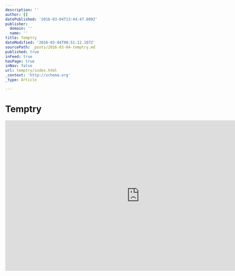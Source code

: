 ```yaml
---
description: ''
author: []
datePublished: '2016-03-04T13:44:47.809Z'
publisher:
  domain: ''
  name: ''
title: Temptry
dateModified: '2016-03-04T08:51:12.107Z'
sourcePath: _posts/2016-03-04-temptry.md
published: true
inFeed: true
hasPage: true
inNav: false
url: temptry/index.html
_context: 'http://schema.org'
_type: Article

---
```

# Temptry

<iframe src="https://cdn.embedly.com/widgets/media.html?src=https%3A%2F%2Fwww.youtube.com%2Fembed%2FpyRZPk49p9g%3Ffeature%3Doembed&amp;url=https%3A%2F%2Fwww.youtube.com%2Fwatch%3Fv%3DpyRZPk49p9g&amp;image=https%3A%2F%2Fi.ytimg.com%2Fvi%2FpyRZPk49p9g%2Fhqdefault.jpg&amp;key=b7d04c9b404c499eba89ee7072e1c4f7&amp;type=text%2Fhtml&amp;schema=youtube" width="854" height="480" scrolling="no" frameborder="0" allowfullscreen="allowfullscreen" style=""></iframe>
